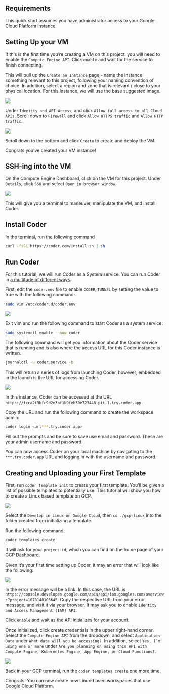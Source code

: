 ## Requirements

This quick start assumes you have administrator access to your Google Cloud Platform instance. 

## Setting Up your VM  

If this is the first time you’re creating a VM on this project, you will need to enable the `Compute Engine API`. Click `enable` and wait for the service to finish connecting.

This will pull up the `Create an Instance` page - name the instance something relevant to this project, following your naming convention of choice. In addition, select a region and zone that is relevant / close to your physical location. For this instance, we will use the base suggested image. 

<img src="../images/quickstart/google-cloud-platform/gcp1.png">

Under `Identity and API Access`, and click `Allow full access to all Cloud APIs`. Scroll down to `Firewall` and click `Allow HTTPS traffic` and `Allow HTTP traffic`.

<img src="../images/quickstart/google-cloud-platform/gcp2.png">

Scroll down to the bottom and click `Create` to create and deploy the VM.

Congrats you’ve created your VM instance!

## SSH-ing into the VM

On the Compute Engine Dashboard, click on the VM for this project. Under `Details`, click `SSH` and select `Open in browser window`.

<img src="../images/quickstart/google-cloud-platform/gcp3.png">

This will give you a terminal to maneuver, manipulate the VM, and install Coder.

## Install Coder

In the terminal, run the following command 

```sh
curl -fsSL https://coder.com/install.sh | sh  
```

## Run Coder

For this tutorial, we will run Coder as a System service. You can run Coder in [a multitude of different ways](https://coder.com/docs/coder-oss/latest/install).

First, edit the `coder.env` file to enable `CODER_TUNNEL` by setting the value to true with the following command:

``` sh
sudo vim /etc/coder.d/coder.env
``` 

<img src="../images/quickstart/google-cloud-platform/gcp4.png">

Exit vim and run the following command to start Coder as a system service:

```sh
sudo systemctl enable --now coder
``` 

The following command will get you information about the Coder service that is running and is also where the access URL for this Coder instance is written. 

```sh
journalctl -u coder.service -b 
``` 

This will return a series of logs from launching Coder, however, embedded in the launch is the URL for accessing Coder. 

<img src="../images/quickstart/google-cloud-platform/gcp5.png">

In this instance, Coder can be accessed at the URL  `https://fcca2f3bfc9d2e3bf1b9feb50e723448.pit-1.try.coder.app`. 

Copy the URL and run the following command to create the workspace admin:

```sh
coder login <url***.try.coder.app>
```

Fill out the prompts and be sure to save use email and password. These are your admin username and password. 

You can now access Coder on your local machine by navigating to the `***.try.coder.app` URL and logging in with the username and password. 

## Creating and Uploading your First Template

First, run `coder template init` to create your first template. You’ll be given a list of possible templates to potentially use. This tutorial will show you how to create a Linux based template on GCP. 

<img src="../images/quickstart/google-cloud-platform/gcp6.png">

Select the `Develop in Linux on Google Cloud`, then `cd ./gcp-linux` into the folder created from initializing a template. 

Run the following command: 

```sh
coder templates create
```

It will ask for your `project-id`, which you can find on the home page of your GCP Dashboard. 

Given it’s your first time setting up Coder, it may an error that will look like the following:

<img src="../images/quickstart/google-cloud-platform/gcp7.png">

In the error message will be a link. In this case, the URL is `https://console.developes.google.com/apis/api/iam.googles.com/overview:?project=1073148106645`. Copy the respective URL from your error message, and visit it via your browser. It may ask you to enable `Identity and Access Management (IAM) API`. 

Click `enable` and wait as the API initializes for your account. 

Once initialized, click create credentials in the upper right-hand corner. Select the `Compute Engine API` from the dropdown, and select `Application Data` under `What data will you be accessing?`. In addition, select `Yes, I’m using one or more` under `Are you planning on using this API with Compute Engine, Kubernetes Engine, App Engine, or Cloud Functions?`.

<img src="../images/quickstart/google-cloud-platform/gcp8.png">

Back in your GCP terminal, run the `coder templates create` one more time. 

Congrats! You can now create new Linux-based workspaces that use Google Cloud Platform. 
